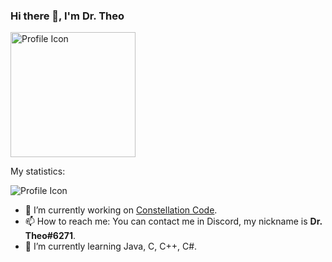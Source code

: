 ### Hi there 👋, I'm Dr. Theo
<img src="https://i.imgur.com/dx1qzZ9.png" alt="Profile Icon" width="200"/>

My statistics:
<p><img src="https://github-readme-stats.vercel.app/api?username=DrTheodor&&show_icons=true&title_color=ffffff&icon_color=bb2acf&text_color=daf7dc&bg_color=151515" alt="Profile Icon"/></p>



- 🔭 I’m currently working on [Constellation Code](https://github.com/DrTheodor/Constellation-Code).
- 📫 How to reach me: You can contact me in Discord, my nickname is **Dr. Theo#6271**.
- 🌱 I’m currently learning Java, C, C++, C#.
<!--
**DrTheodor/DrTheodor** is a ✨ _special_ ✨ repository because its `README.md` (this file) appears on your GitHub profile.

Here are some ideas to get you started:

- 🔭 I’m currently working on ...

- 👯 I’m looking to collaborate on ...
- 🤔 I’m looking for help with ...
- 💬 Ask me about ...
- ⚡ Fun fact: My GitHub stats is A+(really strange)
- 😄 Pronouns: ...

-->
